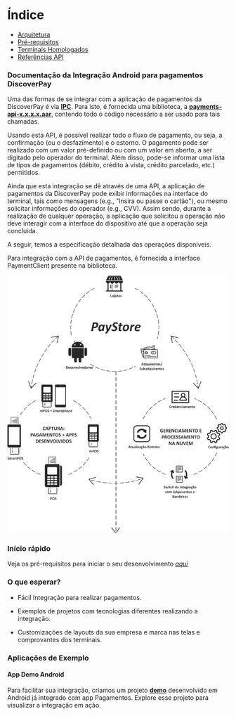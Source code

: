 # Índice
- [Arquitetura](docs/architecture.md)
- [Pré-requisitos](docs/prerequisites.md)
- [Terminais Homologados](docs/pos.md)
- [Referências API](docs/api/README.md)


### Documentação da Integração Android para pagamentos DiscoverPay

Uma das formas de se integrar com a aplicação de pagamentos da DiscoverPay é via [**IPC**](https://developer.android.com/guide/components/aidl.html). Para isto, é fornecida uma biblioteca, a [**payments-api-x.x.x.x.aar**](https://github.com/Discover-Pay/payments-api-demo-android/tree/main/app/aars), contendo todo o código necessário a ser usado para tais chamadas.

Usando esta API, é possível realizar todo o fluxo de pagamento, ou seja, a confirmação (ou o desfazimento) e o estorno. O pagamento pode ser realizado com um valor pré-definido ou com um valor em aberto, a ser digitado pelo operador do terminal. Além disso, pode-se informar uma lista de tipos de pagamentos (débito, crédito à vista, crédito parcelado, etc.) permitidos.

Ainda que esta integração se dê através de uma API, a aplicação de pagamentos da DiscoverPay pode exibir informações na interface do terminal, tais como mensagens (e.g., "Insira ou passe o cartão"), ou mesmo solicitar informações do operador (e.g., CVV). Assim sendo, durante a realização de qualquer operação, a aplicação que solicitou a operação não deve interagir com a interface do dispositivo até que a operação seja concluída.

A seguir, temos a especificação detalhada das operações disponíveis.

Para integração com a API de pagamentos, é fornecida a interface PaymentClient presente na biblioteca.


![Default](https://github.com/Discover-Pay/payments-api-docs-android/blob/main/assets/paystore.png)


### Início rápido
Veja os pré-requisitos para iniciar o seu desenvolvimento [*aqui*](docs/prerequisites.md)

### O que esperar?
* Fácil Integração para realizar pagamentos.

* Exemplos de projetos com tecnologias diferentes realizando a integração.

* Customizações de layouts da sua empresa e marca nas telas e comprovantes dos terminais.

### Aplicações de Exemplo
#### App Demo Android

Para facilitar sua integração, criamos um projeto [**demo**](https://github.com/Discover-Pay/payments-api-demo-android) desenvolvido em Android já integrado com app Pagamentos. Explore esse projeto para visualizar a integração em ação.
